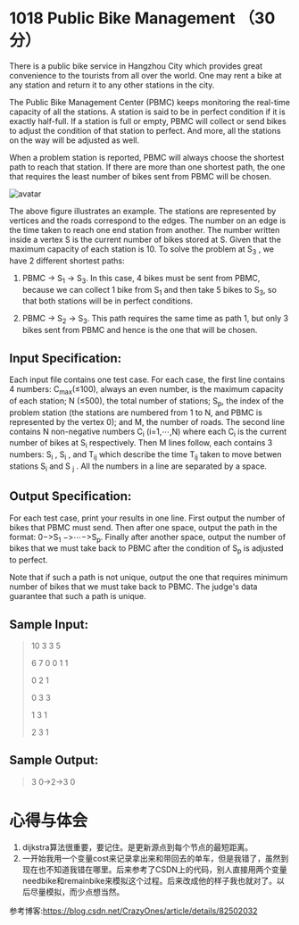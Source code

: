 # 1018 Public Bike Management （30 分）
There is a public bike service in Hangzhou City which provides great convenience to the tourists from all over the world. One may rent a bike at any station and return it to any other stations in the city.

The Public Bike Management Center (PBMC) keeps monitoring the real-time capacity of all the stations. A station is said to be in perfect condition if it is exactly half-full. If a station is full or empty, PBMC will collect or send bikes to adjust the condition of that station to perfect. And more, all the stations on the way will be adjusted as well.

When a problem station is reported, PBMC will always choose the shortest path to reach that station. If there are more than one shortest path, the one that requires the least number of bikes sent from PBMC will be chosen.

![avatar](https://images.ptausercontent.com/213)

The above figure illustrates an example. The stations are represented by vertices and the roads correspond to the edges. The number on an edge is the time taken to reach one end station from another. The number written inside a vertex S is the current number of bikes stored at S. Given that the maximum capacity of each station is 10. To solve the problem at S​<sub>3</sub> , we have 2 different shortest paths:

1. PBMC -> S<sub>1</sub> -> S<sub>3</sub>. In this case, 4 bikes must be sent from PBMC, because we can collect 1 bike from S<sub>1</sub> and then take 5 bikes to S<sub>3</sub>, so that both stations will be in perfect conditions.

2. PBMC -> S<sub>2</sub> -> S<sub>3</sub>. This path requires the same time as path 1, but only 3 bikes sent from PBMC and hence is the one that will be chosen.

## Input Specification:
Each input file contains one test case. For each case, the first line contains 4 numbers: C<sub>max</sub>(≤100), always an even number, is the maximum capacity of each station; N (≤500), the total number of stations; S<sub>p</sub>, the index of the problem station (the stations are numbered from 1 to N, and PBMC is represented by the vertex 0); and M, the number of roads. The second line contains N non-negative numbers C<sub>i</sub> (i=1,⋯,N) where each C<sub>i</sub> is the current number of bikes at S<sub>i</sub> respectively. Then M lines follow, each contains 3 numbers: S<sub>i</sub> , S<sub>i</sub> , and T<sub>ij</sub> which describe the time T<sub>ij</sub> taken to move betwen stations S<sub>i</sub> and S <sub>j</sub> . All the numbers in a line are separated by a space.

## Output Specification:
For each test case, print your results in one line. First output the number of bikes that PBMC must send. Then after one space, output the path in the format: 0−>S<sub>1</sub> −>⋯−>S<sub>p</sub>. Finally after another space, output the number of bikes that we must take back to PBMC after the condition of S<sub>p</sub> is adjusted to perfect.

Note that if such a path is not unique, output the one that requires minimum number of bikes that we must take back to PBMC. The judge's data guarantee that such a path is unique.

## Sample Input:
>10 3 3 5
>
>6 7 0
>0 1 1
>
>0 2 1
>
>0 3 3
>
>1 3 1
>
>2 3 1

## Sample Output:
>3 0->2->3 0

# 心得与体会
1. dijkstra算法很重要，要记住。是更新源点到每个节点的最短距离。
2. 一开始我用一个变量cost来记录拿出来和带回去的单车，但是我错了，虽然到现在也不知道我错在哪里。后来参考了CSDN上的代码，别人直接用两个变量needbike和remainbike来模拟这个过程。后来改成他的样子我也就对了。以后尽量模拟，而少点想当然。

参考博客:https://blog.csdn.net/CrazyOnes/article/details/82502032
